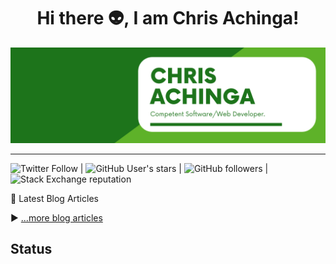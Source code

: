 <h1 align="center">
Hi there 👽, I am Chris Achinga!
</h1>

![chris-achinga](cover.png)

<hr />

![Twitter Follow](https://img.shields.io/twitter/follow/achinga_chris?style=social) | ![GitHub User's stars](https://img.shields.io/github/stars/ChrisAchinga?style=social) | ![GitHub followers](https://img.shields.io/github/followers/ChrisAchinga?style=social) | ![Stack Exchange reputation](https://img.shields.io/stackexchange/stackoverflow/r/11450095)

📘 Latest Blog Articles

<!-- BLOG-POST-LIST:START -->
<!-- BLOG-POST-LIST:END -->

▶ [...more blog articles](https://chrisdevcode.hashnode.dev/)

## Status

<p><img align="center" src="https://github-readme-streak-stats.herokuapp.com/?user
